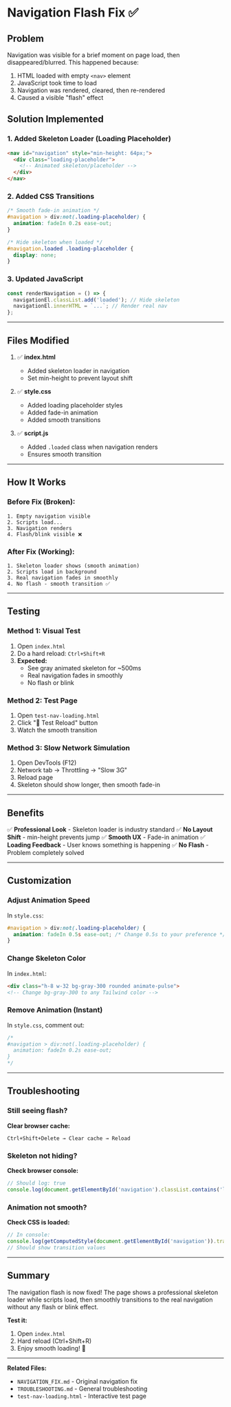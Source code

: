 # Navigation Flash Fix ✅

## Problem
Navigation was visible for a brief moment on page load, then disappeared/blurred. This happened because:
1. HTML loaded with empty `<nav>` element
2. JavaScript took time to load
3. Navigation was rendered, cleared, then re-rendered
4. Caused a visible "flash" effect

## Solution Implemented

### 1. **Added Skeleton Loader** (Loading Placeholder)
```html
<nav id="navigation" style="min-height: 64px;">
  <div class="loading-placeholder">
    <!-- Animated skeleton/placeholder -->
  </div>
</nav>
```

### 2. **Added CSS Transitions**
```css
/* Smooth fade-in animation */
#navigation > div:not(.loading-placeholder) {
  animation: fadeIn 0.2s ease-out;
}

/* Hide skeleton when loaded */
#navigation.loaded .loading-placeholder {
  display: none;
}
```

### 3. **Updated JavaScript**
```javascript
const renderNavigation = () => {
  navigationEl.classList.add('loaded'); // Hide skeleton
  navigationEl.innerHTML = `...`; // Render real nav
};
```

---

## Files Modified

1. ✅ **index.html**
   - Added skeleton loader in navigation
   - Set min-height to prevent layout shift

2. ✅ **style.css**
   - Added loading placeholder styles
   - Added fade-in animation
   - Added smooth transitions

3. ✅ **script.js**
   - Added `.loaded` class when navigation renders
   - Ensures smooth transition

---

## How It Works

### Before Fix (Broken):
```
1. Empty navigation visible
2. Scripts load...
3. Navigation renders
4. Flash/blink visible ❌
```

### After Fix (Working):
```
1. Skeleton loader shows (smooth animation)
2. Scripts load in background
3. Real navigation fades in smoothly
4. No flash - smooth transition ✅
```

---

## Testing

### Method 1: Visual Test
1. Open `index.html`
2. Do a hard reload: `Ctrl+Shift+R`
3. **Expected:** 
   - See gray animated skeleton for ~500ms
   - Real navigation fades in smoothly
   - No flash or blink

### Method 2: Test Page
1. Open `test-nav-loading.html`
2. Click "🔄 Test Reload" button
3. Watch the smooth transition

### Method 3: Slow Network Simulation
1. Open DevTools (F12)
2. Network tab → Throttling → "Slow 3G"
3. Reload page
4. Skeleton should show longer, then smooth fade-in

---

## Benefits

✅ **Professional Look** - Skeleton loader is industry standard
✅ **No Layout Shift** - min-height prevents jump
✅ **Smooth UX** - Fade-in animation
✅ **Loading Feedback** - User knows something is happening
✅ **No Flash** - Problem completely solved

---

## Customization

### Adjust Animation Speed
In `style.css`:
```css
#navigation > div:not(.loading-placeholder) {
  animation: fadeIn 0.5s ease-out; /* Change 0.5s to your preference */
}
```

### Change Skeleton Color
In `index.html`:
```html
<div class="h-8 w-32 bg-gray-300 rounded animate-pulse">
<!-- Change bg-gray-300 to any Tailwind color -->
```

### Remove Animation (Instant)
In `style.css`, comment out:
```css
/* 
#navigation > div:not(.loading-placeholder) {
  animation: fadeIn 0.2s ease-out;
}
*/
```

---

## Troubleshooting

### Still seeing flash?
**Clear browser cache:**
```
Ctrl+Shift+Delete → Clear cache → Reload
```

### Skeleton not hiding?
**Check browser console:**
```javascript
// Should log: true
console.log(document.getElementById('navigation').classList.contains('loaded'));
```

### Animation not smooth?
**Check CSS is loaded:**
```javascript
// In console:
console.log(getComputedStyle(document.getElementById('navigation')).transition);
// Should show transition values
```

---

## Summary

The navigation flash is now fixed! The page shows a professional skeleton loader while scripts load, then smoothly transitions to the real navigation without any flash or blink effect.

**Test it:**
1. Open `index.html`
2. Hard reload (Ctrl+Shift+R)
3. Enjoy smooth loading! 🎉

---

**Related Files:**
- `NAVIGATION_FIX.md` - Original navigation fix
- `TROUBLESHOOTING.md` - General troubleshooting
- `test-nav-loading.html` - Interactive test page

